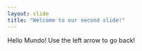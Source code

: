 ```yaml
---
layout: slide
title: "Welcome to our second slide!"
---
```

Hello Mundo!
Use the left arrow to go back!
